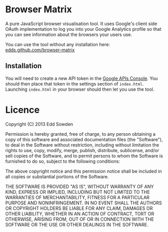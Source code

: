 # Browser Matrix

A pure JavaScript browser visualisation tool. It uses Google's client side
OAuth implementation to log you into your Google Analytics profile so that you
can see information about the browsers your users use.

You can use the tool without any installation here:
[edds.github.com/browser-matrix](http://edds.github.com/browser-matrix)

## Installation

You will need to create a new API token in the [Google APIs Console][1]. You
should then place that token in the settings section of `index.html`. Launching
`index.html` in your browser should then let you use the tool.


[1]: https://code.google.com/apis/console

# Licence

Copyright (C) 2013 Edd Sowden

Permission is hereby granted, free of charge, to any person obtaining a copy of
this software and associated documentation files (the "Software"), to deal in
the Software without restriction, including without limitation the rights to
use, copy, modify, merge, publish, distribute, sublicense, and/or sell copies
of the Software, and to permit persons to whom the Software is furnished to do
so, subject to the following conditions:

The above copyright notice and this permission notice shall be included in all
copies or substantial portions of the Software.

THE SOFTWARE IS PROVIDED "AS IS", WITHOUT WARRANTY OF ANY KIND, EXPRESS OR
IMPLIED, INCLUDING BUT NOT LIMITED TO THE WARRANTIES OF MERCHANTABILITY,
FITNESS FOR A PARTICULAR PURPOSE AND NONINFRINGEMENT. IN NO EVENT SHALL THE
AUTHORS OR COPYRIGHT HOLDERS BE LIABLE FOR ANY CLAIM, DAMAGES OR OTHER
LIABILITY, WHETHER IN AN ACTION OF CONTRACT, TORT OR OTHERWISE, ARISING FROM,
OUT OF OR IN CONNECTION WITH THE SOFTWARE OR THE USE OR OTHER DEALINGS IN THE
SOFTWARE.
